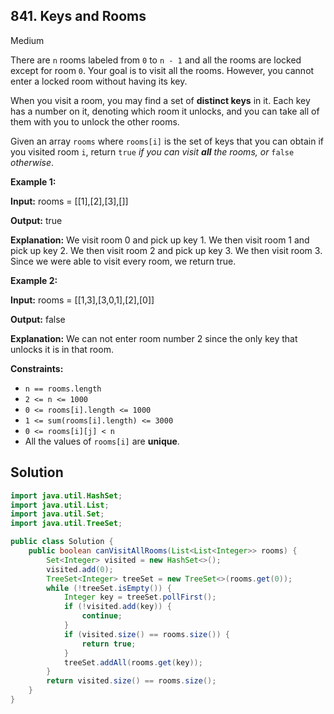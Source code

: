 ## 841\. Keys and Rooms

Medium

There are `n` rooms labeled from `0` to `n - 1` and all the rooms are locked except for room `0`. Your goal is to visit all the rooms. However, you cannot enter a locked room without having its key.

When you visit a room, you may find a set of **distinct keys** in it. Each key has a number on it, denoting which room it unlocks, and you can take all of them with you to unlock the other rooms.

Given an array `rooms` where `rooms[i]` is the set of keys that you can obtain if you visited room `i`, return `true` _if you can visit **all** the rooms, or_ `false` _otherwise_.

**Example 1:**

**Input:** rooms = [[1],[2],[3],[]]

**Output:** true

**Explanation:** We visit room 0 and pick up key 1. We then visit room 1 and pick up key 2. We then visit room 2 and pick up key 3. We then visit room 3. Since we were able to visit every room, we return true.

**Example 2:**

**Input:** rooms = [[1,3],[3,0,1],[2],[0]]

**Output:** false

**Explanation:** We can not enter room number 2 since the only key that unlocks it is in that room.

**Constraints:**

*   `n == rooms.length`
*   `2 <= n <= 1000`
*   `0 <= rooms[i].length <= 1000`
*   `1 <= sum(rooms[i].length) <= 3000`
*   `0 <= rooms[i][j] < n`
*   All the values of `rooms[i]` are **unique**.

## Solution

```java
import java.util.HashSet;
import java.util.List;
import java.util.Set;
import java.util.TreeSet;

public class Solution {
    public boolean canVisitAllRooms(List<List<Integer>> rooms) {
        Set<Integer> visited = new HashSet<>();
        visited.add(0);
        TreeSet<Integer> treeSet = new TreeSet<>(rooms.get(0));
        while (!treeSet.isEmpty()) {
            Integer key = treeSet.pollFirst();
            if (!visited.add(key)) {
                continue;
            }
            if (visited.size() == rooms.size()) {
                return true;
            }
            treeSet.addAll(rooms.get(key));
        }
        return visited.size() == rooms.size();
    }
}
```